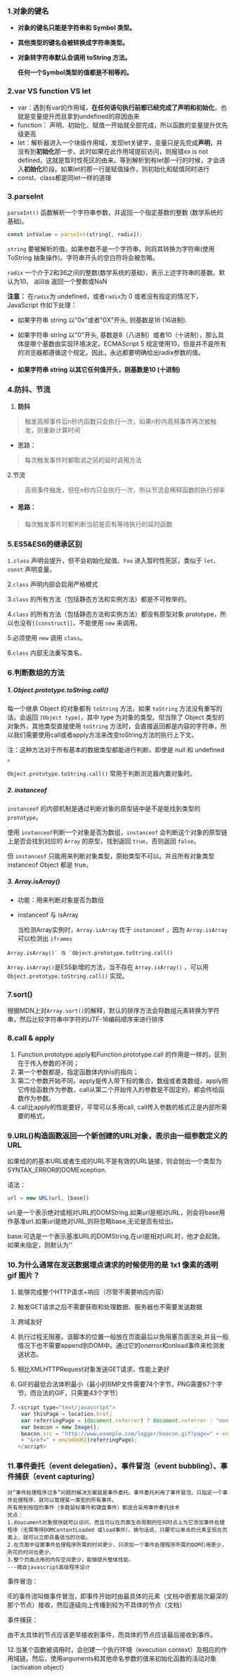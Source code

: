 ### 1.对象的键名

- **对象的键名只能是字符串和 Symbol 类型。**

- **其他类型的键名会被转换成字符串类型。**

- **对象转字符串默认会调用 toString 方法。**

  **任何一个Symbol类型的值都是不相等的。**

### 2.var VS function VS let

- var：遇到有var的作用域，**在任何语句执行前都已经完成了声明和初始化**，也就是变量提升而且拿到undefined的原因由来
- function： 声明、初始化、赋值一开始就全部完成，所以函数的变量提升优先级更高
- let：解析器进入一个块级作用域，发现let关键字，变量只是先完成**声明**，并没有到**初始化**那一步。此时如果在此作用域提前访问，则报错xx is not defined，这就是暂时性死区的由来。等到解析到有let那一行的时候，才会进入**初始化**阶段。如果let的那一行是赋值操作，则初始化和赋值同时进行
- const、class都是同let一样的道理

### 3.parseInt

`parseInt()` 函数解析一个字符串参数，并返回一个指定基数的整数 (数学系统的基础)。

```js
const intValue = parseInt(string[, radix]);
```

`string` 要被解析的值。如果参数不是一个字符串，则将其转换为字符串(使用 ToString 抽象操作)。字符串开头的空白符将会被忽略。

`radix` 一个介于2和36之间的整数(数学系统的基础)，表示上述字符串的基数。默认为10。 `返回值` 返回一个整数或NaN

**注意：** 在`radix`为 undefined，或者`radix`为 0 或者没有指定的情况下，JavaScript 作如下处理：

- 如果字符串 string 以"0x"或者"0X"开头, 则基数是16 (16进制).

- 如果字符串 string 以"0"开头, 基数是8（八进制）或者10（十进制），那么具体是哪个基数由实现环境决定。ECMAScript 5 规定使用10，但是并不是所有的浏览器都遵循这个规定。因此，永远都要明确给出radix参数的值。

- #### 如果字符串 string 以其它任何值开头，则基数是10 (十进制)

### 4.防抖、节流

1. **防抖**

> 触发高频事件后n秒内函数只会执行一次，如果n秒内高频事件再次被触发，则重新计算时间

- 思路：

> 每次触发事件时都取消之前的延时调用方法

  2.节流

> 高频事件触发，但在n秒内只会执行一次，所以节流会稀释函数的执行频率

- #### 思路：

> 每次触发事件时都判断当前是否有等待执行的延时函数

### 5.ES5&ES6的继承区别

`1.class` 声明会提升，但不会初始化赋值。`Foo` 进入暂时性死区，类似于 `let`、`const` 声明变量。

2.`class` 声明内部会启用严格模式

3.`class` 的所有方法（包括静态方法和实例方法）都是不可枚举的。

4.`class` 的所有方法（包括静态方法和实例方法）都没有原型对象 prototype，所以也没有`[[construct]]`，不能使用 `new` 来调用。

5.必须使用 `new` 调用 `class`。

6.`class` 内部无法重写类名。

### **6.判断数组的方法**

##### 1. Object.prototype.toString.call()

每一个继承 Object 的对象都有 `toString` 方法，如果 `toString` 方法没有重写的话，会返回 `[Object type]`，其中 type 为对象的类型。但当除了 Object 类型的对象外，其他类型直接使用 `toString` 方法时，会直接返回都是内容的字符串，所以我们需要使用call或者apply方法来改变toString方法的执行上下文。

注：这种方法对于所有基本的数据类型都能进行判断，即使是 null 和 undefined 。

`Object.prototype.toString.call()` 常用于判断浏览器内置对象时。

##### 2. instanceof

`instanceof`  的内部机制是通过判断对象的原型链中是不是能找到类型的 `prototype`。

使用 `instanceof`判断一个对象是否为数组，`instanceof` 会判断这个对象的原型链上是否会找到对应的 `Array` 的原型，找到返回 `true`，否则返回 `false`。

但 `instanceof` 只能用来判断对象类型，原始类型不可以。并且所有对象类型 instanceof Object 都是 true。

##### 3. Array.isArray()

- 功能：用来判断对象是否为数组

- instanceof 与 isArray

  当检测Array实例时，`Array.isArray` 优于 `instanceof` ，因为 `Array.isArray` 可以检测出 `iframes`

```
Array.isArray()` 与 `Object.prototype.toString.call()
```

`Array.isArray()`是ES5新增的方法，当不存在 `Array.isArray()` ，可以用 `Object.prototype.toString.call()` 实现。

### 7.sort()

根据MDN上对`Array.sort()`的解释，默认的排序方法会将数组元素转换为字符串，然后比较字符串中字符的UTF-16编码顺序来进行排序

### **8.call & apply**

1. Function.prototype.apply和Function.prototype.call 的作用是一样的，区别在于传入参数的不同；
2. 第一个参数都是，指定函数体内this的指向；
3. 第二个参数开始不同，apply是传入带下标的集合，数组或者类数组，apply把它传给函数作为参数，call从第二个开始传入的参数是不固定的，都会传给函数作为参数。
4. call比apply的性能要好，平常可以多用call, call传入参数的格式正是内部所需要的格式，

### **9.URL()构造函数返回一个新创建的URL对象，表示由一组参数定义的URL**

如果给的的基本URL或者生成的URL不是有效的URL链接，则会抛出一个类型为SYNTAX_ERROR的DOMException.

语法：

```js
url = new URL(url, [base])
```

url:是一个表示绝对或相对URL的DOMString.如果url是相对URL，则会将base用作基准url.如果url是绝对URL,则将忽略base,无论是否有给出。

base:可选是一个表示基准URL的DOMString,在url是相对URL时，他才会起效。如果未指定，则默认为''

### 10.为什么通常在发送数据埋点请求的时候使用的是 1x1 像素的透明 gif 图片？

1. 能够完成整个HTTP请求+响应（尽管不需要响应内容）

2. 触发GET请求之后不需要获取和处理数据、服务器也不需要发送数据

3. 跨域友好

4. 执行过程无阻塞，该脚本的位置一般放在页面最后以免阻塞页面渲染,并且一般情况下也不需要append到DOM中。通过它的onerror和onload事件来检测发送状态。

5. 相比XMLHTTPRequest对象发送GET请求，性能上更好

6. GIF的最低合法体积最小（最小的BMP文件需要74个字节，PNG需要67个字节，而合法的GIF，只需要43个字节）

7. ```js
   <script type="text/javascript">
    var thisPage = location.href;
    var referringPage = (document.referrer) ? document.referrer : "none";
    var beacon = new Image();
    beacon.src = "http://www.example.com/logger/beacon.gif?page=" + encodeURI(thisPage)
    + "&ref=" + encodeURI(referringPage);
   </script>
   ```

### 11.事件委托（event delegation）、事件冒泡（event bubbling）、事件捕获（event capturing）

```
对“事件处理程序过多”问题的解决方案就是事件委托。事件委托利用了事件冒泡，只指定一个事件处理程序，就可以管理某一类型的所有事件。
所有用到按钮的事件（多数鼠标事件和键盘事件）都适合采用事件委托技术
优点： 
1.doucument对象很快就可以访问，而且可以在页面生命周期的任何时点上为它添加事件处理程序（无需等待DOMContentLoaded 或load事件）。换句话说，只要可以单击的元素呈现在页面上，就可以立即具备适当的功能。
2.在页面中设置事件处理程序所需的时间更少，只添加一个事件处理程序所需的DOM引用更少，所花的时间也更少。
3.整个页面占用的内存空间更少，能够提升整体性能。
---摘自javascript高级程序设计
```

事件冒泡：

IE的事件流叫做事件冒泡，即事件开始时由最具体的元素（文档中嵌套层次最深的那个节点）接收，然后逐级向上传播到较为不具体的节点（文档）

事件捕获：

由不太具体的节点应该更早接收到事件，而具体的节点应该最后接收到事件。

12.当某个函数被调用时，会创建一个执行环境（execution context）及相应的作用域链。然后，使用arguments和其他命名参数的值来初始化函数的活动对象（activation object）